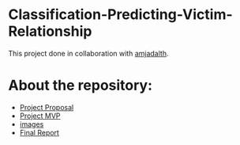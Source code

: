 # Classification-Predicting-Victim-Relationship
This project done in collaboration with [amjadalth](https://github.com/amjadalth).
# About the repository:
- [Project Proposal](https://github.com/renad-albishri/Classification-Predicting-Victim-Relationship/blob/main/Predicting%20Victim%20Relationship%20Classification%20Proposal.md)
- [Project MVP](https://github.com/renad-albishri/Classification-Predicting-Victim-Relationship/blob/main/Predicting%20Victim%20Relationship%20Classification%20MVP.md)
- [images](https://github.com/renad-albishri/Classification-Predicting-Victim-Relationship/tree/main/images)
- [Final Report](https://github.com/renad-albishri/Classification-Predicting-Victim-Relationship/blob/main/Predicting%20Victim%20Relationship%20Report.md) 
